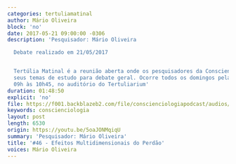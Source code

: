 ```yaml
---
categories: tertuliamatinal
author: Mário Oliveira
block: 'no'
date: 2017-05-21 09:00:00 -0306
description: 'Pesquisador: Mário Oliveira

  Debate realizado em 21/05/2017


  Tertúlia Matinal é a reunião aberta onde os pesquisadores da Conscienciologia apresentam
  seus temas de estudo para debate geral. Ocorre todos os domingos pela manhã, das
  09h às 10h45, no auditório do Tertuliarium'
duration: 01:48:50
explicit: 'no'
file: https://f001.backblazeb2.com/file/conscienciologiapodcast/audios/5oaJONMqiqU.m4a
keywords: conscienciologia
layout: post
length: 6530
origin: https://youtu.be/5oaJONMqiqU
summary: 'Pesquisador: Mário Oliveira'
title: '#46 - Efeitos Multidimensionais do Perdão'
voices: Mário Oliveira
---
```

